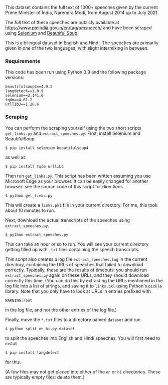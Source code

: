 This dataset contains the full text of 1000+ speeches given by the current Prime Minister of India, Narendra Modi, from August 2014 up to July 2021.

The full text of these speeches are publicly available at <https://www.pmindia.gov.in/en/tag/pmspeech/> and have been scraped using [Selenium](https://pypi.org/project/selenium/) and [Beautiful Soup](https://pypi.org/project/beautifulsoup4/).

This is a bilingual dataset in English and Hindi. The speeches are primarily given in one of the two languages, with slight intermixing in between.

### Requirements

This code has been run using Python 3.9 and the following package versions:
````
beautifulsoup4==4.9.3
langdetect==1.0.9
selenium==3.141.0
tqdm==4.61.2
urllib3==1.26.6
````

### Scraping

You can perform the scraping yourself using the two short scripts `get_links.py` and `extract_speeches.py`. First, install Selenium and BeautifulSoup:

````
$ pip install selenium beautifulsoup4
````
as well as

````
$ pip install tqdm urllib3
````

Then run `get_links.py`. This script has been written assuming you use Microsoft Edge as your browser. It can be easily changed for another browser: see the source code of this script for directions.

````
$ python get_links.py
````

This will create a `links.pkl` file in your current directory. For me, this took about 10 minutes to run.

Next, download the actual transcripts of the speeches using `extract_speeches.py`.

````
$ python extract_speeches.py
````

This can take an hour or so to run. You will see your current directory getting filled up with `.txt` files containing the speech transcripts.

This script also creates a log file `extract_speeches.log` in the current directory, containing the URLs of speeches that failed to download correctly. Typically, these are the results of timeouts: you should run `extract_speeches.py` again on these URLs, and they should download correctly this time. (You can do this by extracting the URLs mentioned in the log file into a list of strings, and saving it to `links.pkl` using Python's `pickle` library. Note that you only have to look at URLs in entries prefixed with

````
WARNING:root
````
in the log file, and not the other entries of the log file.)

Finally, move the `*.txt` files to a directory named `dataset` and run

````
$ python split_en_hi.py dataset
````

to split the speeches into English and Hindi speeches. You will first need to install

````
$ pip install langdetect
````
for this.

(A few files may not get placed into either of the `en` or `hi` directories. These are typically empty files: delete them.)
